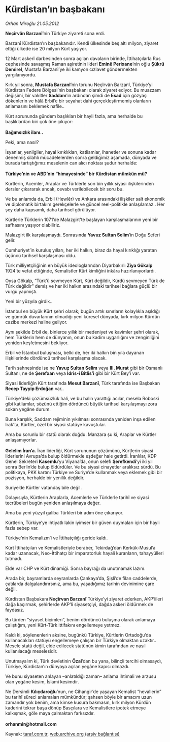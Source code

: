 # Kürdistan’ın başbakanı

*Orhan Miroğlu 21.05.2012*

<div class="yazi"><p><b>Neçîrvân Barzanî</b>’nin Türkiye ziyareti sona erdi. </p>
<p>Barzanî Kürdistan’ın başbakanıdır. Kendi ülkesinde beş altı milyon, ziyaret ettiği ülkede ise 20 milyon Kürt yaşıyor.</p>
<p>12 Mart askerî darbesinden sonra açılan davaların birinde, İttihatçılarla Rus cephesinde savaşmış Raman aşiretinin lideri <b>Eminê Perixane</b>’nin oğlu <b>Şükrü Demirel</b>, Mustafa Barzanî’ye iki kamyon cızlavet göndermekten yargılanıyordu. </p>
<p>Kırk yıl sonra, <b>Mustafa Barzanî</b>’nin torunu Neçîrvân Barzanî, Türkiye’yi Kürdistan Federe Bölgesi’nin başbakanı olarak ziyaret ediyor. Bu muazzam değişimi, bir vakitler <b>Saddam</b>’ın ardından şimdi de <b>Esad</b> için gözyaşı dökenlerin ve hâlâ Erbil’e bir seyahat dahi gerçekleştirmemiş olanların anlamasını beklemek nafile..</p>
<p>Kürt sorununda gündem başlıkları bir hayli fazla, ama herhalde bu başlıklardan biri çok öne çıkıyor:<br/><br/><b>Bağımsızlık ilanı..</b></p>
<p>Peki, ama nasıl?</p>
<p>İsyanlar, yenilgiler, hayal kırıklıkları, katliamlar, ihanetler ve sonuna kadar denenmiş silahlı mücadelelerden sonra geldiğimiz aşamada, dünyada ve burada tartıştığımız meselenin can alıcı noktası şudur herhalde:<br/><br/><b>Türkiye’nin ve ABD’nin “himayesinde” bir Kürdistan mümkün mü?</b></p>
<p>Kürtlerin, Acemler, Araplar ve Türklerle son bin yıllık siyasi ilişkilerinden dersler çıkararak ancak, cevabı verilebilecek bir soru bu.</p>
<p>Ve bu anlamda da, Erbil (Hewlêr) ve Ankara arasındaki ilişkiler salt ekonomik ve diplomatik birtakım gerekçelerle ve güncel reel-politikle anlaşılamaz.. Her şey daha kapsamlı, daha tarihsel görülüyor.</p>
<p>Kürtlerle Türklerin 1071’de Malazgirt’te başlayan karşılaşmalarının yeni bir safhasını yaşıyor olabiliriz. </p>
<p>Malazgirt ilk karşılaşmaydı. Sonrasında <b>Yavuz Sultan Selim</b>’in Doğu Seferi gelir. </p>
<p>Cumhuriyet’in kuruluş yılları, her iki halkın, biraz da hayal kırıklığı yaratan üçüncü tarihsel karşılaşması oldu. </p>
<p>Türk milliyetçiliğinin en büyük ideologlarından Diyarbakırlı <b>Ziya Gökalp</b> 1924’te vefat ettiğinde, Kemalistler Kürt kimliğini inkâra hazırlanıyorlardı.</p>
<p>Oysa Gökalp, “Türk’ü sevmeyen Kürt, Kürt değildir, Kürdü sevmeyen Türk de Türk değildir” demiş ve her iki halkın arasındaki tarihsel bağlara güçlü bir vurgu yapmıştı. </p>
<p>Yeni bir yüzyıla girdik..</p>
<p>İstanbul en büyük Kürt şehri olarak; bugün artık sınırların kolaylıkla aşıldığı ve gümrük duvarlarının olmadığı yeni küresel dünyada, kırk milyon Kürdün cazibe merkezi haline geliyor.</p>
<p>Aynı şekilde Erbil de, binlerce yıllık bir medeniyet ve kavimler şehri olarak, hem Türklerin hem de dünyanın, onun bu kadim uygarlığını ve zenginliğini yeniden keşfetmesini bekliyor.</p>
<p>Erbil ve İstanbul buluşması, belki de, her iki halkın bin yıla dayanan ilişkilerinde dördüncü tarihsel karşılaşma olacak.</p>
<p>Tarih sahnesinde ise ne <b>Yavuz Sultan Selim</b> veya <b>III. Murat</b> gibi bir Osmanlı Sultanı, ne de <b>Şerefxan</b> veya <b>İdris-i Bitlis’i</b> gibi bir Kürt Bey’i var.</p>
<p>Siyasi liderliğin Kürt tarafında <b>Mesut Barzanî</b>, Türk tarafında ise Başbakan <b>Recep Tayyip Erdoğan</b> var..</p>
<p>Türkiye’deki çözümsüzlük hali, ve bu halin yarattığı acılar, mesela Roboski gibi katliamlar, sözünü ettiğim dördüncü büyük tarihsel karşılaşmayı zora sokan yegâne durum.</p>
<p>Buna karşılık, Saddam rejiminin yıkılması sonrasında yeniden inşa edilen Irak’ta, Kürtler, özel bir siyasi statüye kavuştular. </p>
<p>Ama bu sorunlu bir statü olarak doğdu. Manzara şu ki, Araplar ve Kürtler anlaşamıyorlar.<br/><br/><b>Gelelim İran’a.</b> İran liderliği, Kürt sorununun çözümünü, Kürtlerin siyasi liderlerini Avrupa’da bulup öldürmekle eşdeğer hale getirdi. İranlılar, KDP Genel Sekreteri <b>Kasemlu</b>’yu Viyana’da, onun selefi <b>Şerefkendi</b>’yi iki yıl sonra Berlin’de bulup öldürdüler. Ve bu siyasi cinayetler aralıksız sürdü. Bu politikaya, PKK kartını Türkiye ve Suriye’de kullanmak veya eklemek gibi bir pozisyon, herhalde bir yenilik değildir.</p>
<p>Suriye’de Kürtler vatandaş bile değil.</p>
<p>Dolayısıyla, Kürtlerin Araplarla, Acemlerle ve Türklerle tarihî ve siyasi tecrübeleri bugün yeniden anlaşılmaya değer.</p>
<p>Ama bu yeni yüzyıl galiba Türkleri bir adım öne çıkarıyor. </p>
<p>Kürtlerin, Türkiye’ye ihtiyatlı lakin iyimser bir güven duymaları için bir hayli fazla sebep var. </p>
<p>Türkiye’nin Kemalizm’i ve İttihatçılığı geride kaldı. </p>
<p>Kürt İttihatçıları ve Kemalistleriyle beraber, Tekirdağ’dan Kerkük-Musul’a kadar uzanacak, Neo-İttihatçı bir imparatorluk hayali kuranların, tahayyülleri tutmadı.</p>
<p>Elde var CHP ve Kürt dinamiği. Sonra bayrağı da unutmamak lazım.</p>
<p>Arada bir, bayramlarda seyranlarda Çankaya’da, Şişli’de filan caddelerde, çatılarda dalgalandırırsınız, ama bu, yaşadığımız tarihin devinimine çare değil.</p>
<p>Kürdistan Başbakanı <b>Neçîrvan Barzanî</b> Türkiye’yi ziyaret ederken, AKP’lileri dağa kaçırmak, şehirlerde AKP’li siyasetçiyi, dağda askeri öldürmek de faydasız.</p>
<p>Bu türden “siyaset biçimleri”, benim dördüncü buluşma olarak anlamaya çalıştığım, yeni Kürt-Türk ittifakını engellemeye yetmez.</p>
<p>Kaldı ki, söylenenlerin aksine, bugünkü Türkiye, Kürtlerin Ortadoğu’da kullanacakları statüyü engellemeye çalışan bir Türkiye olmaktan uzaktır.. Mesele statü değil, elde edilecek statünün kimin tarafından ve nasıl kullanılacağı meselesidir. </p>
<p>Unutmayalım ki, Türk devletinin <b>Özal</b>’dan bu yana, bilinçli tercihi olmasaydı, Türkiye, Kürdistan’ın dünyaya açılan yegâne kapısı olmazdı.</p>
<p>Ve bunu siyaseten anlayan –anlatıldığı zaman– anlama ihtimali ve arzusu olan yegâne kesim, İslami kesimdir.</p>
<p>Ne Dersimli <b>Kılıçdaroğlu</b>’nun, ne Cihangir’de yaşayan Kemalist “hevallerin” bu tarihî süreci anlamaları mümkündür; şahsen böyle bir amacım uzun zamandır yok benim, ama kimse kusura bakmasın, kırk milyon Kürdün kaderini tekrar başa dönüp Basçılara ve Kemalistlere ipotek etmeye kalkışmak, göle maya çalmaktan farksızdır.<br/><br/><b>orhanmir@hotmail.com</b></p>
</div>

Kaynak: [taraf.com.tr](http://www.taraf.com.tr/orhan-miroglu/makale-kurdistan-in-basbakani.htm), [web.archive.org (arşiv bağlantısı)](http://web.archive.org/web/20130721235713/http://www.taraf.com.tr/orhan-miroglu/makale-kurdistan-in-basbakani.htm)
